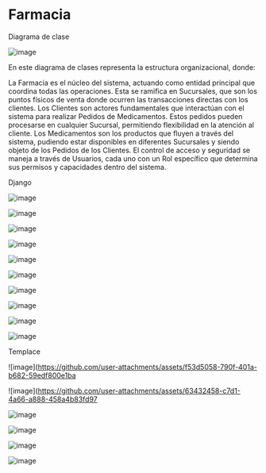 # Farmacia

Diagrama de clase 

![image](https://github.com/user-attachments/assets/441bb1fb-961d-4bd1-ad11-4b9d8f6fe3a2)

En este diagrama de clases representa la estructura organizacional, donde:

La Farmacia es el núcleo del sistema, actuando como entidad principal que coordina todas las operaciones. Esta se ramifica en Sucursales, que son los puntos físicos de venta donde ocurren las transacciones directas con los clientes.
Los Clientes son actores fundamentales que interactúan con el sistema para realizar Pedidos de Medicamentos. Estos pedidos pueden procesarse en cualquier Sucursal, permitiendo flexibilidad en la atención al cliente.
Los Medicamentos son los productos que fluyen a través del sistema, pudiendo estar disponibles en diferentes Sucursales y siendo objeto de los Pedidos de los Clientes.
El control de acceso y seguridad se maneja a través de Usuarios, cada uno con un Rol específico que determina sus permisos y capacidades dentro del sistema.



Django

![image](https://github.com/user-attachments/assets/6c54ee63-4cd8-4a44-a98e-04ea445ffe56)

![image](https://github.com/user-attachments/assets/d33a1436-0465-4d46-b8f9-a7e68fe5c539)

![image](https://github.com/user-attachments/assets/5daab75b-cca2-4cb0-8e16-d823207d8d90)

![image](https://github.com/user-attachments/assets/4ae5667c-f798-4366-b215-2f7b01baa710)

![image](https://github.com/user-attachments/assets/eae9febf-6892-41ad-b16d-75cc36f1c08a)

![image](https://github.com/user-attachments/assets/edf67a42-f165-413c-a361-c5fd337b4f10)

![image](https://github.com/user-attachments/assets/3014cb06-416f-4713-8f34-b136c710399f)

![image](https://github.com/user-attachments/assets/e8123afb-8c75-4e67-94b1-7539327747e2)

![image](https://github.com/user-attachments/assets/b95c85ff-7550-4f2e-9a1a-5430c1cac432)

![image](https://github.com/user-attachments/assets/60a44815-87aa-4779-8b5f-852b4d0ee514)

Templace 

![image](https://github.com/user-attachments/assets/f53d5058-790f-401a-b682-59edf800e1ba

![image](https://github.com/user-attachments/assets/63432458-c7d1-4a66-a888-458a4b83fd97

![image](https://github.com/user-attachments/assets/c35f2f27-a7a5-4a72-9ea5-343f085fdc39)

![image](https://github.com/user-attachments/assets/a6d29d1b-f0e7-4bd3-b55e-ccf7d9a9f6b1)

![image](https://github.com/user-attachments/assets/fed592ff-5c4a-421b-a62b-0f0b7dfdbd10)

![image](https://github.com/user-attachments/assets/375edcc7-740b-46ef-bf7b-9a0625421705)





